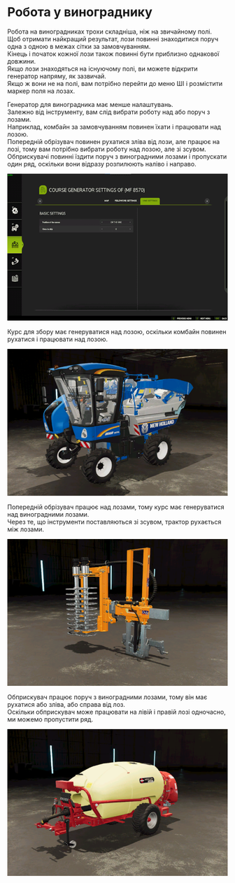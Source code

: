 # Робота у винограднику
  
Робота на виноградниках трохи складніша, ніж на звичайному полі.  
Щоб отримати найкращий результат, лози повинні знаходитися поруч одна з одною в межах сітки за замовчуванням.  
Кінець і початок кожної лози також повинні бути приблизно однакової довжини.  
Якщо лози знаходяться на існуючому полі, ви можете відкрити генератор напряму, як зазвичай.  
Якщо ж вони не на полі, вам потрібно перейти до меню ШІ і розмістити маркер поля на лозах.  

  
Генератор для виноградника має менше налаштувань.  
Залежно від інструменту, вам слід вибрати роботу над або поруч з лозами.  
Наприклад, комбайн за замовчуванням повинен їхати і працювати над лозою.  
     Попередній обрізувач повинен рухатися зліва від лози, але працює на лозі, тому вам потрібно вибрати роботу над лозою, але зі зсувом.  
     Обприскувачі повинні їздити поруч з виноградними лозами і пропускати один ряд, оскільки вони відразу розпилюють наліво і направо.  

![Image](../assets/images/vineworkgen_0_0_765_510.png)
  
Курс для збору має генеруватися над лозою, оскільки комбайн повинен рухатися і працювати над лозою.  

![Image](../assets/images/vineworkharvest_0_0_765_510.png)
  
Попередній обрізувач працює над лозами, тому курс має генеруватися над виноградними лозами.  
Через те, що інструменти поставляються зі зсувом, трактор рухається між лозами.  

![Image](../assets/images/vineworkpruner_0_0_765_510.png)
  
Обприскувач працює поруч з виноградними лозами, тому він має рухатися або зліва, або справа від лоз.  
Оскільки обприскувач може працювати на лівій і правій лозі одночасно, ми можемо пропустити ряд.  

![Image](../assets/images/vineworkspray_0_0_765_510.png)